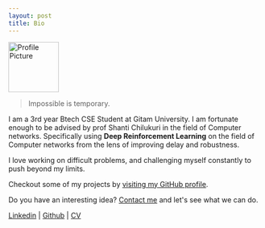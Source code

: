 ```yaml
---
layout: post
title: Bio
---
```


<a href="http://adityagupta961.github.io"><img border="0" alt="Profile Picture" src="http://adityagupta961.github.io/IMG_2371-modified.png" width="100" height="100"></a>

  > Impossible is temporary.

I am a 3rd year Btech CSE Student at Gitam University. I am fortunate enough to be advised by prof Shanti Chilukuri in the field of Computer networks. Specifically using <strong>Deep Reinforcement Learning</strong> on the field of Computer networks from the lens of improving delay and robustness.

I love working on difficult problems, and challenging myself constantly to push beyond my limits.

Checkout some of my projects by [visiting my GitHub profile](https://github.com/adityagupta961).

Do you have an interesting idea? [Contact me](https://www.linkedin.com/in/adityagupta961) and let's see what we can do.

[Linkedin](https://www.linkedin.com/in/adityagupta961) \| [Github](https://github.com/adityagupta961) \| [CV](https://adityagupta961.github.io/CV.pdf)
